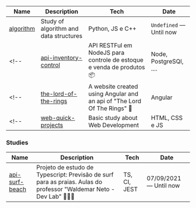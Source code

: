 
| Name                         | Description                                | Tech                    |   Date                  |
| ---------------------------- | ------------------------------------------ | ----------------------- | ----------------------- |
| [algorithm]                  | Study of algorithm and data structures     | Python, JS e C++        | `Undefined` — Until now  |
<!-- | [api-inventory-control]   | API RESTFul em NodeJS para controle de estoque e venda de produtos 📦  | Node, PostgreSQl, ....    | 04/09/2021 — Until now  | -->
<!-- | [the-lord-of-the-rings]     | A website created using Angular and an api of "The Lord Of The Rings" 👑  | Angular          | 16/08/2021 — `Stoped` | -->
<!-- | [web-quick-projects]         | Basic study about Web Development          | HTML, CSS e JS          | `Undefined` — Until now         |-->


### Studies
| Name                         | Description                                | Tech                    |   Date                  |
| ---------------------------- | ------------------------------------------ | ----------------------- | ----------------------- |
| [api-surf-beach]   | Projeto de estudo de Typescript: Previsão de surf para as praias. Aulas do professor "Waldemar Neto - Dev Lab" 🏄🏻‍♂️  | TS, CI, JEST |07/09/2021 — Until now  |

[api-surf-beach]: <https://github.com/raperina98/api-surf-beach>
[api-inventory-control]: <https://github.com/raperina98/api-inventory-control>
[the-lord-of-the-rings]: <https://github.com/raperina98/the-lord-of-the-rings>
[web-quick-projects]: <https://github.com/raperina98/web-quick-projects>
[algorithm]: <https://github.com/raperina98/algorithm-c>
